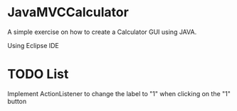 # JavaMVCCalculator
A simple exercise on how to create a Calculator GUI using JAVA.

Using Eclipse IDE

# TODO List

Implement ActionListener to change the label to "1" when clicking on the "1" button